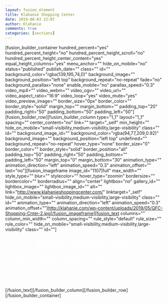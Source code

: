 ```yaml
---
layout: fusion_element
title: Klahanie Shopping Center
date: 2019-08-03 22:07
author: Klahanie
comments: true
categories: [sections]
---
```

[fusion_builder_container hundred_percent="yes" hundred_percent_height="no" hundred_percent_height_scroll="no" hundred_percent_height_center_content="yes" equal_height_columns="yes" menu_anchor="" hide_on_mobile="no" status="published" publish_date="" class="" id="" background_color="rgba(139,195,74,0)" background_image="" background_position="left top" background_repeat="no-repeat" fade="no" background_parallax="none" enable_mobile="no" parallax_speed="0.3" video_mp4="" video_webm="" video_ogv="" video_url="" video_aspect_ratio="16:9" video_loop="yes" video_mute="yes" video_preview_image="" border_size="0px" border_color="" border_style="solid" margin_top="" margin_bottom="" padding_top="20" padding_right="50" padding_bottom="50" padding_left="50"][fusion_builder_row][fusion_builder_column type="1_1" layout="1_1" spacing="" center_content="no" link="" target="_self" min_height="" hide_on_mobile="small-visibility,medium-visibility,large-visibility" class="" id="" background_image_id="" background_color="rgba(94,77,209,0.92)" background_image="" background_position="left top" undefined="" background_repeat="no-repeat" hover_type="none" border_size="0" border_color="" border_style="solid" border_position="all" padding_top="50" padding_right="50" padding_bottom="" padding_left="50" margin_top="0" margin_bottom="30" animation_type="" animation_direction="left" animation_speed="0.3" animation_offset="" last="no"][fusion_imageframe image_id="1107|full" max_width="" style_type="" blur="" stylecolor="" hover_type="zoomin" bordersize="" bordercolor="" borderradius="" align="center" lightbox="no" gallery_id="" lightbox_image="" lightbox_image_id="" alt="" link="http://www.klahanieshoppingcenter.com/" linktarget="_self" hide_on_mobile="small-visibility,medium-visibility,large-visibility" class="" id="" animation_type="" animation_direction="left" animation_speed="0.3" animation_offset=""]http://klahanie.com/wp-content/uploads/2019/05/QFC-Shopping-Cnter-2.jpg[/fusion_imageframe][fusion_text columns="" column_min_width="" column_spacing="" rule_style="default" rule_size="" rule_color="" hide_on_mobile="small-visibility,medium-visibility,large-visibility" class="" id=""]
<p style="text-align: center;"><span style="color: #ffffff; font-size: 30px; line-height: 44px; font-family: 'Open Sans Condensed', sans-serif; font-weight: 300;">Klahanie Shopping Center</span></p>
<p style="text-align: center;"><span style="color: #ffffff; font-family: Verdana, Arial, Helvetica, sans-serif; font-size: medium;">Located in the Klahanie Subdivision Issaquah, WA 98029
Come visit Klahanie Center Today! With great stores like QFC , Klahanie Chiropractic, Klahanie Vet, Klahanie Cleaners, Klahanie Dentistry, Klahanie Eye Care, Chans Place, Plateau Music, Albert's Jewelers, Klahanie Chevron, Brightmont Academy, Wellsfargo and many more!
</span></p>
[/fusion_text][/fusion_builder_column][/fusion_builder_row][/fusion_builder_container]
